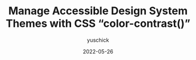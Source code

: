 ---
author: yuschick
date: 2022-05-26
draft: true
permalink: false
publisher: smashingmag
tags:
  - design-systems
  - theming
  - css
target_url: https://www.smashingmagazine.com/2022/05/accessible-design-system-themes-css-color-contrast/
title: Manage Accessible Design System Themes with CSS “color-contrast()”
---
